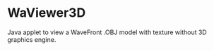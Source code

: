 WaViewer3D
==========

Java applet to view a WaveFront .OBJ model with texture without 3D graphics engine.
